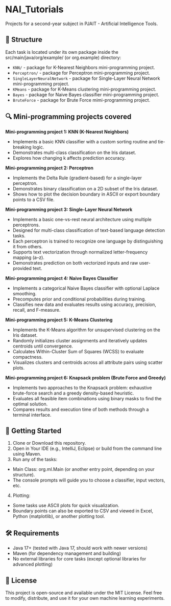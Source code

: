 # NAI_Tutorials
Projects for a second-year subject in PJAIT - Artificial Intelligence Tools.

## 📁 Structure
Each task is located under its own package inside the src/main/java/org/example/ (or org.example) directory:

- `KNN/` - package for K-Nearest Neighbors mini-programming project.
- `Perceptron/` - package for Perceptron mini-programming project.
- `SingleLayerNeuralNetwork` - package for Single-Layer Neural Network mini-programming project.
- `KMeans` - package for K-Means clustering mini-programming project.
- `Bayes` - package for Naive Bayes classifier mini-programming project.
- `BruteForce` - package for Brute Force mimi-programming project.

## 🔍 Mini-programming projects covered
**Mini-programming project 1: KNN (K-Nearest Neighbors)**

- Implements a basic KNN classifier with a custom sorting routine and tie-breaking logic.
- Demonstrates multi-class classification on the Iris dataset.
- Explores how changing k affects prediction accuracy.

**Mini-programming project 2: Perceptron**

- Implements the Delta Rule (gradient-based) for a single-layer perceptron.
- Demonstrates binary classification on a 2D subset of the Iris dataset.
- Shows how to plot the decision boundary in ASCII or export boundary points to a CSV file.

**Mini-programming project 3: Single-Layer Neural Network**

- Implements a basic one-vs-rest neural architecture using multiple perceptrons.
- Designed for multi-class classification of text-based language detection tasks.
- Each perceptron is trained to recognize one language by distinguishing it from others.
- Supports text vectorization through normalized letter-frequency mapping (a–z).
- Demonstrates prediction on both vectorized inputs and raw user-provided text.

**Mini-programming project 4: Naive Bayes Classifier**

- Implements a categorical Naive Bayes classifier with optional Laplace smoothing.
- Precomputes prior and conditional probabilities during training.
- Classifies new data and evaluates results using accuracy, precision, recall, and F-measure.

**Mini-programming project 5: K-Means Clustering**

- Implements the K-Means algorithm for unsupervised clustering on the Iris dataset.
- Randomly initializes cluster assignments and iteratively updates centroids until convergence.
- Calculates Within-Cluster Sum of Squares (WCSS) to evaluate compactness.
- Visualizes clusters and centroids across all attribute pairs using scatter plots.

**Mini-programming project 6: Knapsack problem (Brute Force and Greedy)**

- Implements two approaches to the Knapsack problem: exhaustive brute-force search and a greedy density-based heuristic.
- Evaluates all feasible item combinations using binary masks to find the optimal solution.
- Compares results and execution time of both methods through a terminal interface.

## 🚀 Getting Started

1. Clone or Download this repository.
2. Open in Your IDE (e.g., IntelliJ, Eclipse) or build from the command line using Maven.
3. Run any of the tasks:
- Main Class: org.ml.Main (or another entry point, depending on your structure).
- The console prompts will guide you to choose a classifier, input vectors, etc.
4. Plotting:
- Some tasks use ASCII plots for quick visualization.
- Boundary points can also be exported to CSV and viewed in Excel, Python (matplotlib), or another plotting tool.

## 🛠️ Requirements
- Java 17+ (tested with Java 17, should work with newer versions)
- Maven (for dependency management and building)
- No external libraries for core tasks (except optional libraries for advanced plotting)

## 📄 License
This project is open-source and available under the MIT License. Feel free to modify, distribute, and use it for your own machine learning experiments.

